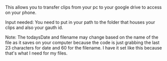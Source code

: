 This allows you to transfer clips from your pc to your google drive to access on your phone. 

Input needed: You need to put in your path to the folder that houses your clips and also your gauth id.

Note: The todaysDate and filename may change based on the name of the file as it saves on your computer because the code is just grabbing the last 23 characters for date and 
60 for the filename. I have it set like this because that's what I need for my files.
